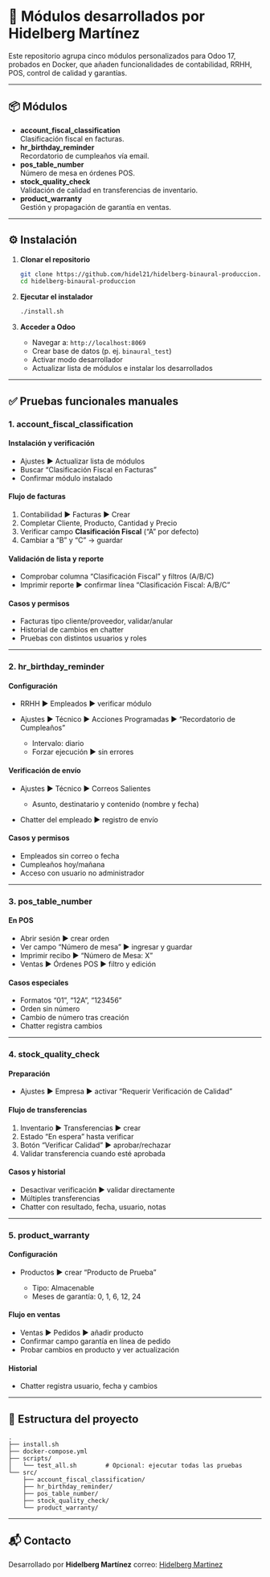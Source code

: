 # 🧪 Módulos desarrollados por Hidelberg Martínez

Este repositorio agrupa cinco módulos personalizados para Odoo 17, probados en Docker, que añaden funcionalidades de contabilidad, RRHH, POS, control de calidad y garantías.

---

## 📦 Módulos

- **account_fiscal_classification**  
  Clasificación fiscal en facturas.
- **hr_birthday_reminder**  
  Recordatorio de cumpleaños vía email.
- **pos_table_number**  
  Número de mesa en órdenes POS.
- **stock_quality_check**  
  Validación de calidad en transferencias de inventario.
- **product_warranty**  
  Gestión y propagación de garantía en ventas.

---

## ⚙️ Instalación

1. **Clonar el repositorio**  
   ```bash
   git clone https://github.com/hidel21/hidelberg-binaural-produccion.git
   cd hidelberg-binaural-produccion
   ```

2. **Ejecutar el instalador**

   ```bash
   ./install.sh
   ```
3. **Acceder a Odoo**

   * Navegar a: `http://localhost:8069`
   * Crear base de datos (p. ej. `binaural_test`)
   * Activar modo desarrollador
   * Actualizar lista de módulos e instalar los desarrollados

---

## ✅ Pruebas funcionales manuales

### 1. **account\_fiscal\_classification**

#### Instalación y verificación

* Ajustes ▶ Actualizar lista de módulos
* Buscar “Clasificación Fiscal en Facturas”
* Confirmar módulo instalado

#### Flujo de facturas

1. Contabilidad ▶ Facturas ▶ Crear
2. Completar Cliente, Producto, Cantidad y Precio
3. Verificar campo **Clasificación Fiscal** (“A” por defecto)
4. Cambiar a “B” y “C” → guardar

#### Validación de lista y reporte

* Comprobar columna “Clasificación Fiscal” y filtros (A/B/C)
* Imprimir reporte ▶ confirmar línea “Clasificación Fiscal: A/B/C”

#### Casos y permisos

* Facturas tipo cliente/proveedor, validar/anular
* Historial de cambios en chatter
* Pruebas con distintos usuarios y roles

---

### 2. **hr\_birthday\_reminder**

#### Configuración

* RRHH ▶ Empleados ▶ verificar módulo
* Ajustes ▶ Técnico ▶ Acciones Programadas ▶ “Recordatorio de Cumpleaños”

  * Intervalo: diario
  * Forzar ejecución ▶ sin errores

#### Verificación de envío

* Ajustes ▶ Técnico ▶ Correos Salientes

  * Asunto, destinatario y contenido (nombre y fecha)
* Chatter del empleado ▶ registro de envío

#### Casos y permisos

* Empleados sin correo o fecha
* Cumpleaños hoy/mañana
* Acceso con usuario no administrador

---

### 3. **pos\_table\_number**

#### En POS

* Abrir sesión ▶ crear orden
* Ver campo “Número de mesa” ▶ ingresar y guardar
* Imprimir recibo ▶ “Número de Mesa: X”
* Ventas ▶ Órdenes POS ▶ filtro y edición

#### Casos especiales

* Formatos “01”, “12A”, “123456”
* Orden sin número
* Cambio de número tras creación
* Chatter registra cambios

---

### 4. **stock\_quality\_check**

#### Preparación

* Ajustes ▶ Empresa ▶ activar “Requerir Verificación de Calidad”

#### Flujo de transferencias

1. Inventario ▶ Transferencias ▶ crear
2. Estado “En espera” hasta verificar
3. Botón “Verificar Calidad” ▶ aprobar/rechazar
4. Validar transferencia cuando esté aprobada

#### Casos y historial

* Desactivar verificación ▶ validar directamente
* Múltiples transferencias
* Chatter con resultado, fecha, usuario, notas

---

### 5. **product\_warranty**

#### Configuración

* Productos ▶ crear “Producto de Prueba”

  * Tipo: Almacenable
  * Meses de garantía: 0, 1, 6, 12, 24

#### Flujo en ventas

* Ventas ▶ Pedidos ▶ añadir producto
* Confirmar campo garantía en línea de pedido
* Probar cambios en producto y ver actualización

#### Historial

* Chatter registra usuario, fecha y cambios

---

## 📁 Estructura del proyecto

```text
.
├── install.sh
├── docker-compose.yml
├── scripts/
│   └── test_all.sh        # Opcional: ejecutar todas las pruebas
└── src/
    ├── account_fiscal_classification/
    ├── hr_birthday_reminder/
    ├── pos_table_number/
    ├── stock_quality_check/
    └── product_warranty/
```

---

## 📬 Contacto

Desarrollado por **Hidelberg Martínez**
correo: [Hidelberg Martinez](mailto:hidelmartinez21@gmail.com)